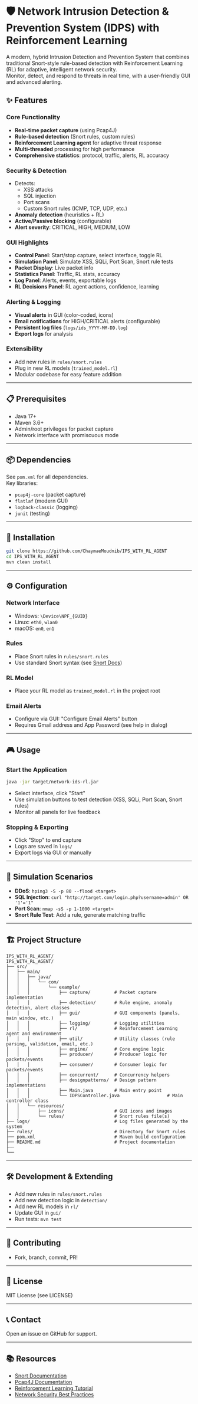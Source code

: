 # 🛡️ Network Intrusion Detection & Prevention System (IDPS) with Reinforcement Learning

A modern, hybrid Intrusion Detection and Prevention System that combines traditional Snort-style rule-based detection with Reinforcement Learning (RL) for adaptive, intelligent network security.  
Monitor, detect, and respond to threats in real time, with a user-friendly GUI and advanced alerting.


## ✨ Features

### Core Functionality
- **Real-time packet capture** (using Pcap4J)
- **Rule-based detection** (Snort rules, custom rules)
- **Reinforcement Learning agent** for adaptive threat response
- **Multi-threaded** processing for high performance
- **Comprehensive statistics**: protocol, traffic, alerts, RL accuracy

### Security & Detection
- Detects:  
  - XSS attacks  
  - SQL injection  
  - Port scans    
  - Custom Snort rules (ICMP, TCP, UDP, etc.)
- **Anomaly detection** (heuristics + RL)
- **Active/Passive blocking** (configurable)
- **Alert severity**: CRITICAL, HIGH, MEDIUM, LOW

### GUI Highlights
- **Control Panel**: Start/stop capture, select interface, toggle RL
- **Simulation Panel**: Simulate XSS, SQLi, Port Scan, Snort rule tests
- **Packet Display**: Live packet info
- **Statistics Panel**: Traffic, RL stats, accuracy
- **Log Panel**: Alerts, events, exportable logs
- **RL Decisions Panel**: RL agent actions, confidence, learning

### Alerting & Logging
- **Visual alerts** in GUI (color-coded, icons)
- **Email notifications** for HIGH/CRITICAL alerts (configurable)
- **Persistent log files** (`logs/ids_YYYY-MM-DD.log`)
- **Export logs** for analysis

### Extensibility
- Add new rules in `rules/snort.rules`
- Plug in new RL models (`trained_model.rl`)
- Modular codebase for easy feature addition

---

## 📋 Prerequisites

- Java 17+
- Maven 3.6+
- Admin/root privileges for packet capture
- Network interface with promiscuous mode

---

## 📦 Dependencies

See `pom.xml` for all dependencies.  
Key libraries:
- `pcap4j-core` (packet capture)
- `flatlaf` (modern GUI)
- `logback-classic` (logging)
- `junit` (testing)

---

## 🚀 Installation

```bash
git clone https://github.com/ChaymaeMoudnib/IPS_WITH_RL_AGENT
cd IPS_WITH_RL_AGENT
mvn clean install
```

---

## ⚙️ Configuration

### Network Interface
- Windows: `\Device\NPF_{GUID}`
- Linux: `eth0`, `wlan0`
- macOS: `en0`, `en1`

### Rules
- Place Snort rules in `rules/snort.rules`
- Use standard Snort syntax (see [Snort Docs](https://www.snort.org/documents))

### RL Model
- Place your RL model as `trained_model.rl` in the project root

### Email Alerts
- Configure via GUI: "Configure Email Alerts" button
- Requires Gmail address and App Password (see help in dialog)

---

## 🎮 Usage

### Start the Application
```bash
java -jar target/network-ids-rl.jar
```
- Select interface, click "Start"
- Use simulation buttons to test detection (XSS, SQLi, Port Scan, Snort rules)
- Monitor all panels for live feedback

### Stopping & Exporting
- Click "Stop" to end capture
- Logs are saved in `logs/`
- Export logs via GUI or manually

---

## 🧪 Simulation Scenarios

- **DDoS**: `hping3 -S -p 80 --flood <target>`
- **SQL Injection**: `curl "http://target.com/login.php?username=admin' OR '1'='1"`
- **Port Scan**: `nmap -sS -p 1-1000 <target>`
- **Snort Rule Test**: Add a rule, generate matching traffic

---

## 🏗️ Project Structure

```
IPS_WITH_RL_AGENT/
IPS_WITH_RL_AGENT/
├── src/
│   ├── main/
│   │   ├── java/
│   │   │   └── com/
│   │   │       └── example/
│   │   │           ├── capture/         # Packet capture implementation
│   │   │           ├── detection/       # Rule engine, anomaly detection, alert classes
│   │   │           ├── gui/             # GUI components (panels, main window, etc.)
│   │   │           ├── logging/         # Logging utilities
│   │   │           ├── rl/              # Reinforcement Learning agent and environment
│   │   │           ├── util/            # Utility classes (rule parsing, validation, email, etc.)
│   │   │           ├── engine/          # Core engine logic
│   │   │           ├── producer/        # Producer logic for packets/events
│   │   │           ├── consumer/        # Consumer logic for packets/events
│   │   │           ├── concurrent/      # Concurrency helpers
│   │   │           ├── designpatterns/  # Design pattern implementations
│   │   │           ├── Main.java        # Main entry point
│   │   │           └── IDPSController.java                  # Main controller class
│   │   └── resources/
│   │       ├── icons/                   # GUI icons and images
│   │       └── rules/                   # Snort rules file(s)
├── logs/                                # Log files generated by the system
├── rules/                               # Directory for Snort rules
├── pom.xml                              # Maven build configuration
├── README.md                            # Project documentation
├──
└── 
```

---

## 🛠️ Development & Extending

- Add new rules in `rules/snort.rules`
- Add new detection logic in `detection/`
- Add new RL models in `rl/`
- Update GUI in `gui/`
- Run tests: `mvn test`

---

## 🤝 Contributing

- Fork, branch, commit, PR!

---

## 📄 License

MIT License (see LICENSE)

---

## 📞 Contact

Open an issue on GitHub for support.

---

## 📚 Resources

- [Snort Documentation](https://www.snort.org/documents)
- [Pcap4J Documentation](https://www.pcap4j.org/)
- [Reinforcement Learning Tutorial](https://www.tensorflow.org/agents/tutorials/intro_rl)
- [Network Security Best Practices](https://www.cisa.gov/cybersecurity)


